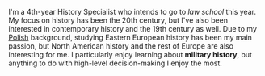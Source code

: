I'm a 4th-year History Specialist who intends to go to *law school* this year.
My focus on history has been the 20th century, but I've also been interested in 
contemporary history and the 19th century as well. Due to my [Polish](https://en.wikipedia.org/wiki/Poland) background, studying Eastern European history has been my main passion, but North American history and the rest of Europe are also interesting for me. 
I particularly enjoy learning about **military history**, but anything to do with high-level decision-making I enjoy the most.
